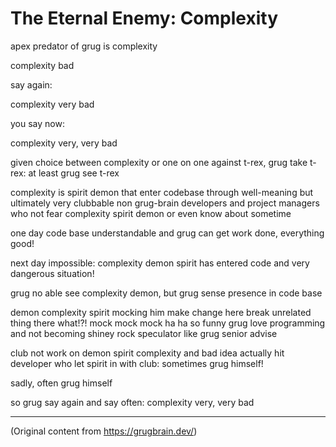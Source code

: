 # The Eternal Enemy: Complexity

apex predator of grug is complexity

complexity bad

say again:

complexity very bad

you say now:

complexity very, very bad

given choice between complexity or one on one against t-rex, grug take t-rex: at least grug see
t-rex

complexity is spirit demon that enter codebase through well-meaning but ultimately very clubbable
non grug-brain developers and project managers who not fear complexity spirit demon or even know
about sometime

one day code base understandable and grug can get work done, everything good!

next day impossible: complexity demon spirit has entered code and very dangerous situation!

grug no able see complexity demon, but grug sense presence in code base

demon complexity spirit mocking him make change here break unrelated thing there what!?! mock mock
mock ha ha so funny grug love programming and not becoming shiney rock speculator like grug senior
advise

club not work on demon spirit complexity and bad idea actually hit developer who let spirit in with
club: sometimes grug himself!

sadly, often grug himself

so grug say again and say often: complexity very, very bad

---

(Original content from https://grugbrain.dev/)
